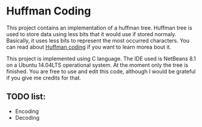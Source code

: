 # Huffman Coding

This project contains an implementation of a huffman tree. Huffman tree is used to store data using less bits that it would use if stored normaly. Basically, it uses less bits to represent the most occurred characters. You can read about [Huffman coding](https://en.wikipedia.org/wiki/Huffman_coding) if you want to learn morea bout it.

This project is implemented using C language. The IDE used is NetBeans 8.1 on a Ubuntu 14.04LTS operational system. At the moment only the tree is finished. You are free to use and edit this code, although I would be grateful if you give me credits for that.

## TODO list:

* Encoding
* Decoding
